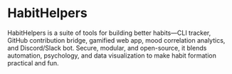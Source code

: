# HabitHelpers
HabitHelpers is a suite of tools for building better habits—CLI tracker, GitHub contribution bridge, gamified web app, mood correlation analytics, and Discord/Slack bot. Secure, modular, and open-source, it blends automation, psychology, and data visualization to make habit formation practical and fun.
